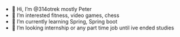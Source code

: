 - 👋 Hi, I’m @314otrek mostly Peter
- 👀 I’m interested fitness, video games, chess
- 🌱 I’m currently learning Spring, Spring boot
- 💞️ I’m looking internship or any part time job until ive ended studies


<!---
314otrek/314otrek is a ✨ special ✨ repository because its `README.md` (this file) appears on your GitHub profile.
You can click the Preview link to take a look at your changes.
--->
